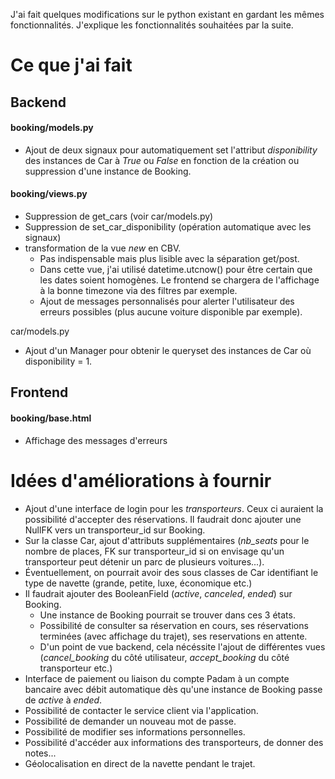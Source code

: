 J'ai fait quelques modifications sur le python existant en gardant les mêmes fonctionnalités. J'explique les fonctionnalités souhaitées par la suite.

# Ce que j'ai fait
## Backend
#### booking/models.py
* Ajout de deux signaux pour automatiquement set l'attribut *disponibility* des instances de Car à *True* ou *False* en fonction de la création ou suppression d'une instance de Booking.

#### booking/views.py
* Suppression de get_cars (voir car/models.py)
* Suppression de set_car_disponibility (opération automatique avec les signaux)
* transformation de la vue *new* en CBV. 
  * Pas indispensable mais plus lisible avec la séparation get/post. 
  * Dans cette vue, j'ai utilisé datetime.utcnow() pour être certain que les dates soient homogènes. Le frontend se chargera de l'affichage à la bonne timezone via des filtres par exemple.
  * Ajout de messages personnalisés pour alerter l'utilisateur des erreurs possibles (plus aucune voiture disponible par exemple).

car/models.py
* Ajout d'un Manager pour obtenir le queryset des instances de Car où disponibility = 1.

## Frontend
#### booking/base.html
* Affichage des messages d'erreurs

# Idées d'améliorations à fournir
* Ajout d'une interface de login pour les *transporteurs*. Ceux ci auraient la possibilité d'accepter des réservations. Il faudrait donc ajouter une NullFK vers un transporteur_id sur Booking.
* Sur la classe Car, ajout d'attributs supplémentaires (*nb_seats* pour le nombre de places, FK sur transporteur_id si on envisage qu'un transporteur peut détenir un parc de plusieurs voitures...).
* Éventuellement, on pourrait avoir des sous classes de Car identifiant le type de navette (grande, petite, luxe, économique etc.)
* Il faudrait ajouter des BooleanField (*active*, *canceled*, *ended*) sur Booking. 
  * Une instance de Booking pourrait se trouver dans ces 3 états.
  * Possibilité de consulter sa réservation en cours, ses réservations terminées (avec affichage du trajet), ses reservations en attente.
  * D'un point de vue backend, cela nécéssite l'ajout de différentes vues (*cancel_booking* du côté utilisateur, *accept_booking* du côté transporteur etc.)
* Interface de paiement ou liaison du compte Padam à un compte bancaire avec débit automatique dès qu'une instance de Booking passe de *active* à *ended*.
* Possibilité de contacter le service client via l'application.
* Possibilité de demander un nouveau mot de passe.
* Possibilité de modifier ses informations personnelles.
* Possibilité d'accéder aux informations des transporteurs, de donner des notes...
* Géolocalisation en direct de la navette pendant le trajet.
  
